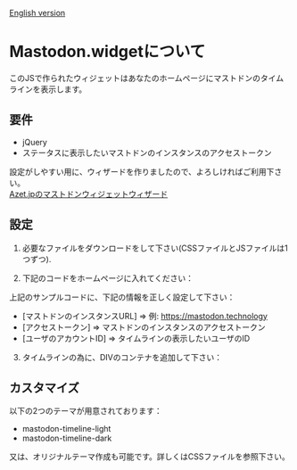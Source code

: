 [English version](README_en.md)

# Mastodon.widgetについて

このJSで作られたウィジェットはあなたのホームページにマストドンのタイムラインを表示します。

## 要件

 - jQuery
 - ステータスに表示したいマストドンのインスタンスのアクセストークン

設定がしやすい用に、ウィザードを作りましたので、よろしければご利用下さい。  
[Azet.jpのマストドンウィジェットウィザード](http://www.azet.jp/mastodon.wizard/wizard_jp.html)

## 設定

1) 必要なファイルをダウンロードをして下さい(CSSファイルとJSファイルは1つずつ).

2) 下記のコードをホームページに入れてください：


	<link rel="stylesheet" href="mastodon.widget.css">
	<script type="text/javascript" src="mastodon.widget.js"></script>
	<script>
		$(document).ready(function() {
			// jQUERY is required!
			var mapi = new MastodonApi({
				target_selector  : '#myTimeline'
				,instance_uri    : '[マストドンのインスタンスURL]'
				,access_token    : '[アクセストークン]'
				,account_id      : '[ユーザのアカウントID]'
				// optional parameters
				//,toots_limit     : 5
			});
		});
	</script>

上記のサンプルコードに、下記の情報を正しく設定して下さい：

 - [マストドンのインスタンスURL] => 例: https://mastodon.technology
 - [アクセストークン] => マストドンのインスタンスのアクセストークン
 - [ユーザのアカウントID]   => タイムラインの表示したいユーザのID

3) タイムラインの為に、DIVのコンテナを追加して下さい：

    <div id="myTimeline" class="mastodon-timeline mastodon-timeline-dark"></div>

## カスタマイズ

以下の2つのテーマが用意されております：

 - mastodon-timeline-light
 - mastodon-timeline-dark

又は、オリジナルテーマ作成も可能です。詳しくはCSSファイルを参照下さい。


